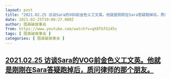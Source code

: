```yaml
---
layout: post
title: "2021.02.25 访谈Sara的VOG前金色义工文英。他就是刚刚在Sara答疑跑掉后，质问律师的那个朋友。"
date: 2021-02-25T19:00:27.000Z
author: 图森破故事会
from: https://www.youtube.com/watch?v=qX8TGfG145s
tags: [ 图森破故事会 ]
categories: [ 图森破故事会 ]
---
```

<!--1614279627000-->
[2021.02.25 访谈Sara的VOG前金色义工文英。他就是刚刚在Sara答疑跑掉后，质问律师的那个朋友。](https://www.youtube.com/watch?v=qX8TGfG145s)
------

<div>

</div>
